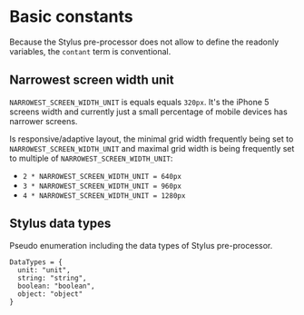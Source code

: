 # Basic constants

Because the Stylus pre-processor does not allow to define the readonly variables, the `contant` term is conventional.


## Narrowest screen width unit

`NARROWEST_SCREEN_WIDTH_UNIT` is equals equals `320px`.
It's the iPhone 5 screens width and currently just a small percentage of mobile devices has narrower screens.

Is responsive/adaptive layout, the minimal grid width frequently being set to `NARROWEST_SCREEN_WIDTH_UNIT` and maximal 
grid width is being frequently set to multiple of `NARROWEST_SCREEN_WIDTH_UNIT`:

* `2 * NARROWEST_SCREEN_WIDTH_UNIT = 640px`
* `3 * NARROWEST_SCREEN_WIDTH_UNIT = 960px`
* `4 * NARROWEST_SCREEN_WIDTH_UNIT = 1280px`


## Stylus data types

Pseudo enumeration including the data types of Stylus pre-processor.

```stylus
DataTypes = {
  unit: "unit",
  string: "string",
  boolean: "boolean",
  object: "object"
}
```
